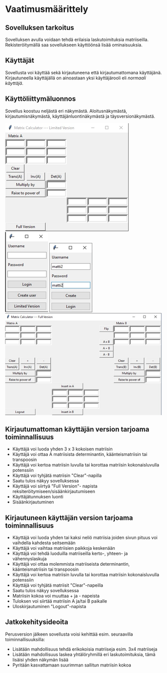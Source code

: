 # Vaatimusmäärittely

## Sovelluksen tarkoitus

Sovelluksen avulla voidaan tehdä erilaisia laskutoimituksia matriiseilla. Rekisteröitymällä saa sovellukseen käyttöönsä lisää ominaisuuksia.

## Käyttäjät

Sovellusta voi käyttää sekä kirjautuneena että kirjautumattomana käyttäjänä. Kirjautuneella käyttäjällä on ainoastaan yksi käyttäjärooli eli _normaali käyttäjä_.

## Käyttöliittymäluonnos

Sovellus koostuu neljästä eri näkymästä. Aloitusnäkymästä, kirjautumisnäkymästä, käyttäjänluontinäkymästä ja täysversionäkymästä.

![Aloitusnäkymä](https://github.com/mhamaril/ot-harjoitustyo/blob/master/dokumentaatio/aloitusn%C3%A4kym%C3%A4.jpg)
![Kirjautumisnäkymä](https://github.com/mhamaril/ot-harjoitustyo/blob/master/dokumentaatio/kirjautumisn%C3%A4kym%C3%A4.jpg)
![Käyttäjänluontinäkymä](https://github.com/mhamaril/ot-harjoitustyo/blob/master/dokumentaatio/luok%C3%A4ytt%C3%A4j%C3%A4n%C3%A4kym%C3%A4.jpg)
![Täysversionäkymä](https://github.com/mhamaril/ot-harjoitustyo/blob/master/dokumentaatio/fullversionn%C3%A4kym%C3%A4.jpg)

## Kirjautumattoman käyttäjän version tarjoama toiminnallisuus

- Käyttäjä voi luoda yhden 3 x 3 kokoisen matriisin
- Käyttäjä voi ottaa A matriisista determinantin, käänteismatriisin tai transpoosin
- Käyttäjä voi kertoa matriisin luvulla tai korottaa matriisin kokonaisluvulla potenssiin
- Käyttäjä voi tyhjätä matriisin "Clear"-napilla
- Saatu tulos näkyy sovelluksessa
- Käyttäjä voi siirtyä "Full Version"- napista reksiteröitymiseen/sisäänkirjautumiseen
- Käyttäjätunnuksen luonti
- Sisäänkirjautuminen

## Kirjautuneen käyttäjän version tarjoama toiminnallisuus

- Käyttäjä voi luoda yhden tai kaksi neliö matriisia joiden sivun pituus voi vaihdella kahdesta seitsemään
- Käyttäjä voi vaihtaa matriisien paikkoja keskenään
- Käyttäjä voi tehdä luoduilla matriiseilla kerto-, yhteen- ja vähennyslaskuja 
- Käyttäjä voi ottaa molemmista matriiseista determinantin, käänteismatriisin tai transpoosin
- Käyttäjä voi kertoa matriisin luvulla tai korottaa matriisin kokonaisluvulla potenssiin
- Käyttäjä voi tyhjätä matriisit "Clear"-napeilla
- Saatu tulos näkyy sovelluksessa
- Matriisin kokoa voi muuttaa + ja - napeista
- Tuloksen voi siirtää matriisin A ja/tai B paikalle
- Uloskirjautuminen "Logout"-napista


## Jatkokehitysideoita

Perusversion jälkeen sovellusta voisi kehittää esim. seuraavilla toiminnallisuuksilla:

- Lisätään mahdollisuus tehdä erikokoisia matriiseja esim. 3x4 matriiseja
- Lisätään mahdollisuus laskea yhtälöryhmillä eri laskutoimituksia, tämä lisäisi yhden näkymän lisää
- Pyritään kasvattamaan suurimman sallitun matriisin kokoa

